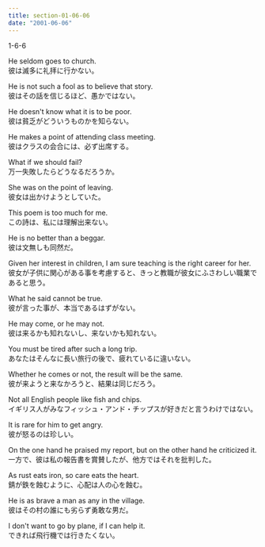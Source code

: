 ```yaml
---
title: section-01-06-06
date: "2001-06-06"
---
```


1-6-6

<!-- end -->

He seldom goes to church.  
彼は滅多に礼拝に行かない。  

He is not such a fool as to believe that story.  
彼はその話を信じるほど、愚かではない。  

He doesn't know what it is to be poor.  
彼は貧乏がどういうものかを知らない。  

He makes a point of attending class meeting.  
彼はクラスの会合には、必ず出席する。  

What if we should fail?  
万一失敗したらどうなるだろうか。  

She was on the point of leaving.  
彼女は出かけようとしていた。  

This poem is too much for me.  
この詩は、私には理解出来ない。  

He is no better than a beggar.  
彼は文無しも同然だ。  

Given her interest in children, I am sure teaching is the right career for her.  
彼女が子供に関心がある事を考慮すると、きっと教職が彼女にふさわしい職業であると思う。  

What he said cannot be true.  
彼が言った事が、本当であるはずがない。  

He may come, or he may not.  
彼は来るかも知れないし、来ないかも知れない。  

You must be tired after such a long trip.  
あなたはそんなに長い旅行の後で、疲れているに違いない。  

Whether he comes or not, the result will be the same.  
彼が来ようと来なかろうと、結果は同じだろう。  

Not all English people like fish and chips.  
イギリス人がみなフィッシュ・アンド・チップスが好きだと言うわけではない。  

It is rare for him to get angry.  
彼が怒るのは珍しい。  

On the one hand he praised my report, but on the other hand he criticized it.  
一方で、彼は私の報告書を賞賛したが、他方ではそれを批判した。  

As rust eats iron, so care eats the heart.  
錆が鉄を蝕むように、心配は人の心を蝕む。  

He is as brave a man as any in the village.  
彼はその村の誰にも劣らず勇敢な男だ。  

I don't want to go by plane, if I can help it.  
できれば飛行機では行きたくない。  

